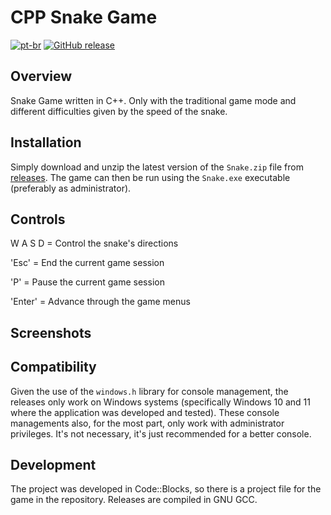 # CPP Snake Game
[![pt-br](https://img.shields.io/badge/change_lang-pt--br-green.svg)][pt-br]
[![GitHub release](https://img.shields.io/github/release/KaueAbade/CPPSnakeGame.svg?maxAge=3600)][GitHub release]

[pt-br]:  https://github.com/KaueAbade/CPPSnakeGame/blob/main/README.md
[GitHub release]:   https://github.com/KaueAbade/CPPSnakeGame/releases


## Overview

Snake Game written in C++. 
Only with the traditional game mode and different difficulties given by the speed of the snake.


## Installation
Simply download and unzip the latest version of the `Snake.zip` file from [releases](https://github.com/KaueAbade/CPP-Snake-Game/releases).
 The game can then be run using the `Snake.exe` executable (preferably as administrator).

 
## Controls
  W
A S D = Control the snake's directions

'Esc' = End the current game session

'P' = Pause the current game session

'Enter' = Advance through the game menus


## Screenshots


## Compatibility
Given the use of the `windows.h` library for console management, the releases only work on Windows systems (specifically Windows 10 and 11 where the application was developed and tested).
These console managements also, for the most part, only work with administrator privileges.
It's not necessary, it's just recommended for a better console.

## Development
The project was developed in Code::Blocks, so there is a project file for the game in the repository.
Releases are compiled in GNU GCC.
